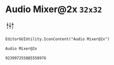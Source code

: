 # Audio Mixer@2x `32x32`
<img src="/img/Audio%20Mixer@2x.png" width=32 height=32>

``` CSharp
EditorGUIUtility.IconContent("Audio Mixer@2x")
```
```
Audio Mixer@2x
```
```
923997255885558976
```
